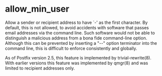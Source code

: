 # allow_min_user 


Allow a sender or recipient address to have `-' as the first
character.  By
default, this is not allowed, to avoid accidents with software that
passes email addresses via the command line. Such software
would not be able to distinguish a malicious address from a
bona fide command-line option. Although this can be prevented by
inserting a "--" option terminator into the command line, this is
difficult to enforce consistently and globally.  

 As of Postfix version 2.5, this feature is implemented by
trivial-rewrite(8).  With earlier versions this feature was implemented
by qmgr(8) and was limited to recipient addresses only. 


